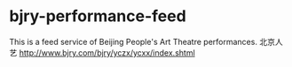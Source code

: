 bjry-performance-feed
=====================

This is a feed service of Beijing People's Art Theatre performances. 北京人艺 http://www.bjry.com/bjry/yczx/ycxx/index.shtml
